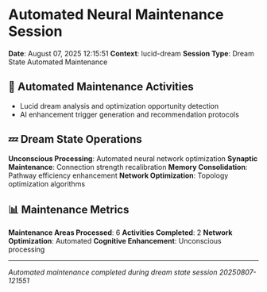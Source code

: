 # Automated Neural Maintenance Session

**Date**: August 07, 2025 12:15:51
**Context**: lucid-dream
**Session Type**: Dream State Automated Maintenance

## 🔧 Automated Maintenance Activities

- Lucid dream analysis and optimization opportunity detection
 - AI enhancement trigger generation and recommendation protocols


## 💤 Dream State Operations

**Unconscious Processing**: Automated neural network optimization
**Synaptic Maintenance**: Connection strength recalibration
**Memory Consolidation**: Pathway efficiency enhancement
**Network Optimization**: Topology optimization algorithms

## 📊 Maintenance Metrics

**Maintenance Areas Processed**: 6
**Activities Completed**: 2
**Network Optimization**: Automated
**Cognitive Enhancement**: Unconscious processing

---

*Automated maintenance completed during dream state session 20250807-121551*
